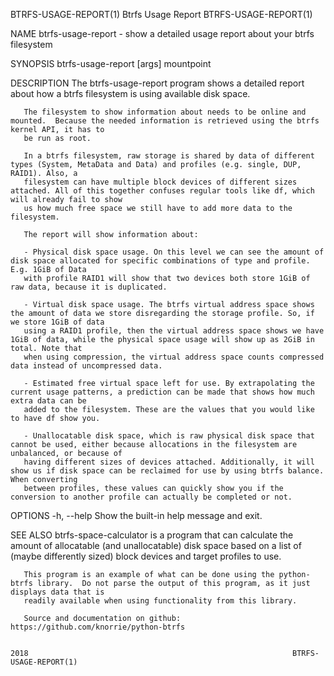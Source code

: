 BTRFS-USAGE-REPORT(1)                                                    Btrfs Usage Report                                                    BTRFS-USAGE-REPORT(1)

NAME
       btrfs-usage-report - show a detailed usage report about your btrfs filesystem

SYNOPSIS
       btrfs-usage-report [args] mountpoint

DESCRIPTION
       The btrfs-usage-report program shows a detailed report about how a btrfs filesystem is using available disk space.

       The filesystem to show information about needs to be online and mounted.  Because the needed information is retrieved using the btrfs kernel API, it has to
       be run as root.

       In a btrfs filesystem, raw storage is shared by data of different types (System, MetaData and Data) and profiles (e.g. single, DUP, RAID1). Also, a
       filesystem can have multiple block devices of different sizes attached. All of this together confuses regular tools like df, which will already fail to show
       us how much free space we still have to add more data to the filesystem.

       The report will show information about:

       - Physical disk space usage. On this level we can see the amount of disk space allocated for specific combinations of type and profile. E.g. 1GiB of Data
       with profile RAID1 will show that two devices both store 1GiB of raw data, because it is duplicated.

       - Virtual disk space usage. The btrfs virtual address space shows the amount of data we store disregarding the storage profile. So, if we store 1GiB of data
       using a RAID1 profile, then the virtual address space shows we have 1GiB of data, while the physical space usage will show up as 2GiB in total. Note that
       when using compression, the virtual address space counts compressed data instead of uncompressed data.

       - Estimated free virtual space left for use. By extrapolating the current usage patterns, a prediction can be made that shows how much extra data can be
       added to the filesystem. These are the values that you would like to have df show you.

       - Unallocatable disk space, which is raw physical disk space that cannot be used, either because allocations in the filesystem are unbalanced, or because of
       having different sizes of devices attached. Additionally, it will show us if disk space can be reclaimed for use by using btrfs balance.  When converting
       between profiles, these values can quickly show you if the conversion to another profile can actually be completed or not.

OPTIONS
       -h, --help
              Show the built-in help message and exit.

SEE ALSO
       btrfs-space-calculator is a program that can calculate the amount of allocatable (and unallocatable) disk space based on a list of (maybe differently sized)
       block devices and target profiles to use.

       This program is an example of what can be done using the python-btrfs library.  Do not parse the output of this program, as it just displays data that is
       readily available when using functionality from this library.

       Source and documentation on github: https://github.com/knorrie/python-btrfs

                                                                                2018                                                           BTRFS-USAGE-REPORT(1)
